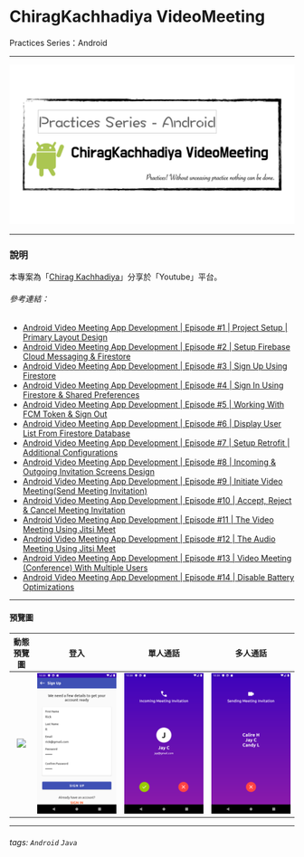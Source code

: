 # ChiragKachhadiya VideoMeeting
Practices Series：Android

---

![](pics/practices-videomeeting.png)

---

### 說明 ###

本專案為「[Chirag Kachhadiya](https://www.youtube.com/channel/UCmL5TAblHHgh1xhabmPjYgw)」分享於「Youtube」平台。

###### 參考連結： ######

- [Android Video Meeting App Development | Episode #1 | Project Setup | Primary Layout Design](https://www.youtube.com/watch?v=WvJBXWiSkTU&list=PLam6bY5NszYNR54PiY_NN7hGS858xinq-&index=1)
- [Android Video Meeting App Development | Episode #2 | Setup Firebase Cloud Messaging & Firestore](https://www.youtube.com/watch?v=P54aEc4QYzI&list=PLam6bY5NszYNR54PiY_NN7hGS858xinq-&index=2)
- [Android Video Meeting App Development | Episode #3 | Sign Up Using Firestore](https://www.youtube.com/watch?v=JO9McV-_2uE&list=PLam6bY5NszYNR54PiY_NN7hGS858xinq-&index=3)
- [Android Video Meeting App Development | Episode #4 | Sign In Using Firestore & Shared Preferences](https://www.youtube.com/watch?v=aVwLY4ngoVY&list=PLam6bY5NszYNR54PiY_NN7hGS858xinq-&index=4)
- [Android Video Meeting App Development | Episode #5 | Working With FCM Token & Sign Out](https://www.youtube.com/watch?v=JDsgAReslD4&list=PLam6bY5NszYNR54PiY_NN7hGS858xinq-&index=5)
- [Android Video Meeting App Development | Episode #6 | Display User List From Firestore Database](https://www.youtube.com/watch?v=4DHTsIJNts8&list=PLam6bY5NszYNR54PiY_NN7hGS858xinq-&index=6)
- [Android Video Meeting App Development | Episode #7 | Setup Retrofit | Additional Configurations](https://www.youtube.com/watch?v=Q09KcjVfH6Q&list=PLam6bY5NszYNR54PiY_NN7hGS858xinq-&index=7)
- [Android Video Meeting App Development | Episode #8 | Incoming & Outgoing Invitation Screens Design](https://www.youtube.com/watch?v=xc7KRwJGPH8&list=PLam6bY5NszYNR54PiY_NN7hGS858xinq-&index=8)
- [Android Video Meeting App Development | Episode #9 | Initiate Video Meeting(Send Meeting Invitation)](https://www.youtube.com/watch?v=cQkuWMB_9SY&list=PLam6bY5NszYNR54PiY_NN7hGS858xinq-&index=9)
- [Android Video Meeting App Development | Episode #10 | Accept, Reject & Cancel Meeting Invitation](https://www.youtube.com/watch?v=W5UrLfa3zk4&list=PLam6bY5NszYNR54PiY_NN7hGS858xinq-&index=10)
- [Android Video Meeting App Development | Episode #11 | The Video Meeting Using Jitsi Meet](https://www.youtube.com/watch?v=iVK9BrbLPz0&list=PLam6bY5NszYNR54PiY_NN7hGS858xinq-&index=11)
- [Android Video Meeting App Development | Episode #12 | The Audio Meeting Using Jitsi Meet](https://www.youtube.com/watch?v=ax1-qbhI-Tg&list=PLam6bY5NszYNR54PiY_NN7hGS858xinq-&index=12)
- [Android Video Meeting App Development | Episode #13 | Video Meeting (Conference) With Multiple Users](https://www.youtube.com/watch?v=YF7cEz33HWc&list=PLam6bY5NszYNR54PiY_NN7hGS858xinq-&index=13)
- [Android Video Meeting App Development | Episode #14 | Disable Battery Optimizations](https://www.youtube.com/watch?v=Y7hCZqLYgGE&list=PLam6bY5NszYNR54PiY_NN7hGS858xinq-&index=14)

---

#### 預覽圖 ####

|         動態預覽圖         |         登入         |       單人通話       |      多人通話       |
|:--------------------------:|:--------------------:|:--------------------:|:-------------------:|
| ![](pics/videomeeting.gif) | ![](pics/signup.png) | ![](pics/callin.png) | ![](pics/multi.png) |

---

###### tags: `Android` `Java`
